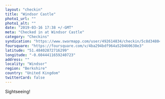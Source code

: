 ```yaml
---
layout: "checkin"
title: "Windsor Castle"
photo1_url: ""
photo1_alt: ""
date: "2019-03-16 17:38 +/-GMT"
meta: "Checked in at Windsor Castle"
category: "Checkins"
syndication: "https://www.swarmapp.com/user/492614834/checkin/5c8d34804aa3f8002d33be12"
foursquare: "https://foursquare.com/v/4ba294bdf964a520460638e3"
latitude: "51.48402872716299"
longitude: "-0.6044411659240723"
address: ""
locality: "Windsor"
region: "Berkshire"
country: "United Kingdom"
twitterCard: false
---
```

Sightseeing!
